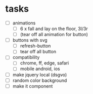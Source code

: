 # tasks
- [ ] animations
  - [ ] 6 x fall and lay on the floor, 3l/3r
  - [ ] (tear off all animation for button)
- [ ] buttons with svg
  - [ ] refresh-button
  - [ ] tear off all button
- [ ] compatibility
  - [ ] chrome, ff, edge, safari
  - [ ] mobile android, ios
- [ ] make jquery local (dsgvo)
- [ ] random color background
- [ ] make it component